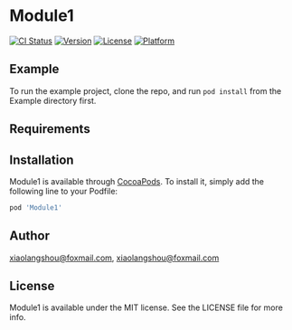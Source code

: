 # Module1

[![CI Status](https://img.shields.io/travis/xiaolangshou@foxmail.com/Module1.svg?style=flat)](https://travis-ci.org/xiaolangshou@foxmail.com/Module1)
[![Version](https://img.shields.io/cocoapods/v/Module1.svg?style=flat)](https://cocoapods.org/pods/Module1)
[![License](https://img.shields.io/cocoapods/l/Module1.svg?style=flat)](https://cocoapods.org/pods/Module1)
[![Platform](https://img.shields.io/cocoapods/p/Module1.svg?style=flat)](https://cocoapods.org/pods/Module1)

## Example

To run the example project, clone the repo, and run `pod install` from the Example directory first.

## Requirements

## Installation

Module1 is available through [CocoaPods](https://cocoapods.org). To install
it, simply add the following line to your Podfile:

```ruby
pod 'Module1'
```

## Author

xiaolangshou@foxmail.com, xiaolangshou@foxmail.com

## License

Module1 is available under the MIT license. See the LICENSE file for more info.
